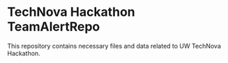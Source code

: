 # TechNova Hackathon TeamAlertRepo
 This repository contains necessary files and data related to UW TechNova Hackathon.
